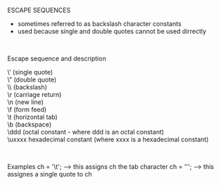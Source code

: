 ESCAPE SEQUENCES

- sometimes referred to as backslash character constants
- used because single and double quotes cannot be used dirrectly

</br>

Escape sequence and description

<p> \' (single quote) </br>
\" (double quote) </br>
\\ (backslash) </br>
\r (carriage return) </br>
\n (new line) </br>
\f (form feed) </br>
\t (horizontal tab) </br>
\b (backspace) </br>
\ddd (octal constant - where ddd is an octal constant) </br>
\uxxxx hexadecimal constant (where xxxx is a hexadecimal constant)
</p>

</br>

Examples
ch = '\t'; --> this assigns ch the tab character
ch = '\''; --> this assignes a single quote to ch
